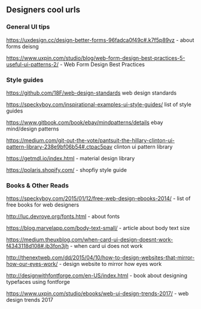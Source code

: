 ## Designers cool urls


### General UI tips

https://uxdesign.cc/design-better-forms-96fadca0f49c#.k7f5p89vz - about forms deisng

https://www.uxpin.com/studio/blog/web-form-design-best-practices-5-useful-ui-patterns-2/ - Web Form Design Best Practices



### Style guides

https://github.com/18F/web-design-standards web design standards

https://speckyboy.com/inspirational-examples-ui-style-guides/ list of style guides

https://www.gitbook.com/book/ebay/mindpatterns/details ebay mind/design patterns

https://medium.com/git-out-the-vote/pantsuit-the-hillary-clinton-ui-pattern-library-238e9bf06b54#.ctpac5pav clinton ui pattern library

https://getmdl.io/index.html - material design library 

https://polaris.shopify.com/ - shopfiy style guide


### Books & Other Reads

https://speckyboy.com/2015/01/12/free-web-design-ebooks-2014/ - list of free books for web designers

http://luc.devroye.org/fonts.html - about fonts

https://blog.marvelapp.com/body-text-small/ - article about body text size

https://medium.theuxblog.com/when-card-ui-design-doesnt-work-f4343118d108#.jb3fon3jh - when card ui does not work

http://thenextweb.com/dd/2015/04/10/how-to-design-websites-that-mirror-how-our-eyes-work/ - design website to mirror how eyes work

http://designwithfontforge.com/en-US/index.html - book about designing typefaces using fontforge

https://www.uxpin.com/studio/ebooks/web-ui-design-trends-2017/ - web design trends 2017
